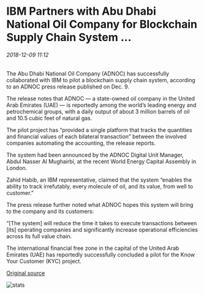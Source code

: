 # IBM Partners with Abu Dhabi National Oil Company for Blockchain Supply Chain System ...

###### 2018-12-09 11:12

The Abu Dhabi National Oil Company (ADNOC) has successfully collaborated with IBM to pilot a blockchain supply chain system, according to an ADNOC press release published on Dec. 9.

The release notes that ADNOC — a state-owned oil company in the United Arab Emirates (UAE) — is reportedly among the world’s leading energy and petrochemical groups, with a daily output of about 3 million barrels of oil and 10.5 cubic feet of natural gas.

The pilot project has “provided a single platform that tracks the quantities and financial values of each bilateral transaction” between the involved companies automating the accounting, the release reports.

The system had been announced by the ADNOC Digital Unit Manager, Abdul Nasser Al Mughairbi, at the recent World Energy Capital Assembly in London.

Zahid Habib, an IBM representative, claimed that the system “enables the ability to track irrefutably, every molecule of oil, and its value, from well to customer.”

The press release further noted what ADNOC hopes this system will bring to the company and its customers:

“\[The system\] will reduce the time it takes to execute transactions between \[its\] operating companies and significantly increase operational efficiencies across its full value chain.

The international financial free zone in the capital of the United Arab Emirates (UAE) has reportedly successfully concluded a pilot for the Know Your Customer (KYC) project.

[Original source](https://cointelegraph.com/news/ibm-partners-with-abu-dhabi-national-oil-company-for-blockchain-supply-chain-system)

![stats](https://c.statcounter.com/11760860/0/a89fa40b/1/ "stats")